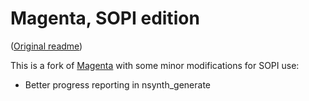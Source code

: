 # Magenta, SOPI edition

([Original readme](README-original.md))

This is a fork of [Magenta](https://github.com/tensorflow/magenta) with some minor modifications for SOPI use:

- Better progress reporting in nsynth_generate
